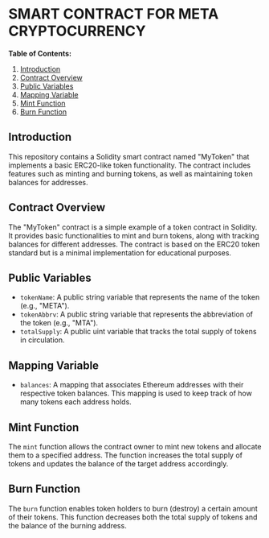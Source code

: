 # SMART CONTRACT FOR META CRYPTOCURRENCY

**Table of Contents:**

1. [Introduction](#introduction)
2. [Contract Overview](#contract-overview)
3. [Public Variables](#public-variables)
4. [Mapping Variable](#mapping-variable)
5. [Mint Function](#mint-function)
6. [Burn Function](#burn-function)

## Introduction

This repository contains a Solidity smart contract named "MyToken" that implements a basic ERC20-like token functionality. The contract includes features such as minting and burning tokens, as well as maintaining token balances for addresses.

## Contract Overview

The "MyToken" contract is a simple example of a token contract in Solidity. It provides basic functionalities to mint and burn tokens, along with tracking balances for different addresses. The contract is based on the ERC20 token standard but is a minimal implementation for educational purposes.

## Public Variables

- `tokenName`: A public string variable that represents the name of the token (e.g., "META").
- `tokenAbbrv`: A public string variable that represents the abbreviation of the token (e.g., "MTA").
- `totalSupply`: A public uint variable that tracks the total supply of tokens in circulation.

## Mapping Variable

- `balances`: A mapping that associates Ethereum addresses with their respective token balances. This mapping is used to keep track of how many tokens each address holds.

## Mint Function

The `mint` function allows the contract owner to mint new tokens and allocate them to a specified address. The function increases the total supply of tokens and updates the balance of the target address accordingly.

## Burn Function

The `burn` function enables token holders to burn (destroy) a certain amount of their tokens. This function decreases both the total supply of tokens and the balance of the burning address.

